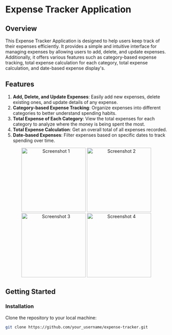 # Expense Tracker Application

## Overview
This Expense Tracker Application is designed to help users keep track of their expenses efficiently. It provides a simple and intuitive interface for managing expenses by allowing users to add, delete, and update expenses. Additionally, it offers various features such as category-based expense tracking, total expense calculation for each category, total expense calculation, and date-based expense display's.

## Features
1. **Add, Delete, and Update Expenses**: Easily add new expenses, delete existing ones, and update details of any expense.
2. **Category-based Expense Tracking**: Organize expenses into different categories to better understand spending habits.
3. **Total Expense of Each Category**: View the total expenses for each category to analyze where the money is being spent the most.
4. **Total Expense Calculation**: Get an overall total of all expenses recorded.
5. **Date-based Expenses**: Filter expenses based on specific dates to track spending over time.

<!-- Image Gallery -->
<div align="center">
  <img src="https://github.com/muhammed-ajmal1217/Expense_Tracker/assets/136672051/5e3faad1-d2aa-4edf-9ba4-30c53d82abb3" alt="Screenshot 1" width="200"/>
  <img src="https://github.com/muhammed-ajmal1217/Expense_Tracker/assets/136672051/0676f4c8-1903-4076-bf23-cf08be9147ce" alt="Screenshot 2" width="200"/>
  <img src="https://github.com/muhammed-ajmal1217/Expense_Tracker/assets/136672051/a4de1916-e8dc-498a-a770-f1089cf1f907" alt="Screenshot 3" width="200"/>
  <img src="https://github.com/muhammed-ajmal1217/Expense_Tracker/assets/136672051/7d12b05e-e409-418a-a811-bee0cf00c157" alt="Screenshot 4" width="200"/>
</div>


## Getting Started
### Installation
Clone the repository to your local machine:
```bash
git clone https://github.com/your_username/expense-tracker.git


